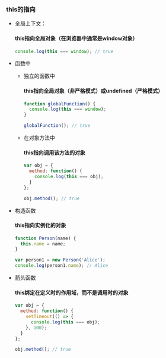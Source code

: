 ### this的指向

* 全局上下文：
  #### this指向全局对象（在浏览器中通常是window对象）

  ```javascript
  console.log(this === window); // true
  ```
* 函数中
  * 独立的函数中
    #### this指向全局对象（非严格模式）或undefined（严格模式）
  
    ```javascript
    function globalFunction() {
      console.log(this === window);
    }

    globalFunction(); // true
    ```
  * 在对象方法中
    #### this指向调用该方法的对象
  
    ```javascript
    var obj = {
      method: function() {
        console.log(this === obj);
      }
    };

    obj.method(); // true
    ```
* 构造函数
  #### this指向实例化的对象

  ```javascript
  function Person(name) {
    this.name = name;
  }

  var person1 = new Person('Alice');
  console.log(person1.name); // Alice
  ```
* 箭头函数
  #### this绑定在定义时的作用域，而不是调用时的对象

  ```javascript
  var obj = {
    method: function() {
      setTimeout(() => {
        console.log(this === obj);
      }, 100);
    }
  };

  obj.method(); // true
  ```
  
